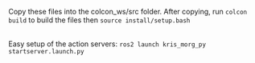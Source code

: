 Copy these files into the colcon_ws/src folder.
After copying, run `colcon build` to build the files then `source install/setup.bash`<br><br>


Easy setup of the action servers:
`ros2 launch kris_morg_py startserver.launch.py`